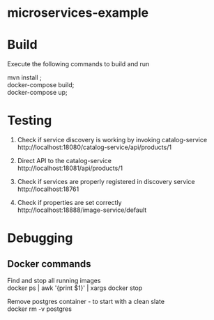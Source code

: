 # microservices-example
# Build  
Execute the following commands to build and run 

mvn install ;   
docker-compose build;  
docker-compose up;  

# Testing
1) Check if service discovery is working by invoking catalog-service   
http://localhost:18080/catalog-service/api/products/1

2) Direct API to the catalog-service  
http://localhost:18081/api/products/1

3) Check if services are properly registered in discovery service  
http://localhost:18761  

4) Check if properties are set correctly  
http://localhost:18888/image-service/default 

# Debugging
## Docker commands 

Find and stop all running images  
docker ps | awk '{print $1}' | xargs docker stop   

Remove postgres container - to start with a clean slate  
docker rm -v postgres 
